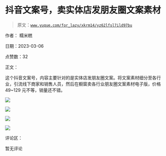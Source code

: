 # 抖音文案号，卖实体店发朋友圈文案素材

> 原文：[`www.yuque.com/for_lazy/xkrm14/yz62lfsl7ild97bu`](https://www.yuque.com/for_lazy/xkrm14/yz62lfsl7ild97bu)



作者： 糯米糕 

日期：2023-03-06 

点赞数：32 

正文： 

这个抖音文案号，内容主要针对的是实体店发朋友圈文案。将文案素材细分至各行业，引流线下商家和销售人员，然后在橱窗卖各行业朋友圈文案素材电子版，价格 49~129 元不等，销量还不错。 

![](img/4cd73c230b8d7e78be6fae4a283b14ea.png) 

![](img/aa592a6f2cb694e386d95f1a5c7d816f.png) 

![](img/c20e26994ac0c91a2b41d82e94792e5b.png) 

![](img/1fea6a9ad3d927f4b388b335a52fc25e.png) 

评论区： 

暂无评论 

